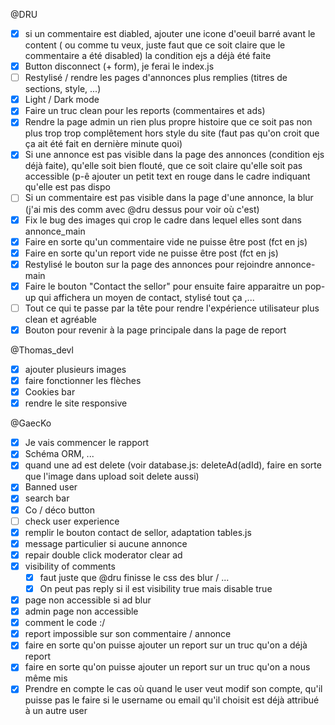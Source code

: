 @DRU 
* [X] si un commentaire est diabled, ajouter une icone d'oeuil barré avant le content ( ou comme tu veux, juste faut que ce soit claire que le commentaire a été disabled) la condition ejs a déjà été faite
* [X] Button disconnect (+ form), je ferai le index.js
* [ ] Restylisé / rendre les pages d'annonces plus remplies (titres de sections, style, ...)
* [X] Light / Dark mode 
* [X] Faire un truc clean pour les reports (commentaires et ads)
* [X] Rendre la page admin un rien plus propre histoire que ce soit pas non plus trop trop complêtement hors style du site (faut pas qu'on croit que ça ait été fait en dernière minute quoi)
* [X] Si une annonce est pas visible dans la page des annonces (condition ejs déjà faite), qu'elle soit bien flouté, que ce soit claire qu'elle soit pas accessible (p-ê ajouter un petit text en rouge dans le cadre indiquant qu'elle est pas dispo
* [ ] Si un commentaire est pas visible dans la page d'une annonce, la blur (j'ai mis des comm avec @dru dessus pour voir où c'est)
* [X] Fix le bug des images qui crop le cadre dans lequel elles sont dans annonce_main
* [X] Faire en sorte qu'un commentaire vide ne puisse être post (fct en js)
* [X] Faire en sorte qu'un report vide ne puisse être post (fct en js)
* [X] Restylisé le bouton sur la page des annonces pour rejoindre annonce-main
* [X] Faire le bouton "Contact the sellor" pour ensuite faire apparaitre un pop-up qui affichera un moyen de contact, stylisé tout ça ,... 
* [ ] Tout ce qui te passe par la tête pour rendre l'expérience utilisateur plus clean et agréable
* [X] Bouton pour revenir à la page principale dans la page de report

@Thomas_devl 
* [X] ajouter plusieurs images 
* [X] faire fonctionner les flèches 
* [X] Cookies bar
* [X] rendre le site responsive

@GaecKo 
* [X] Je vais commencer le rapport 
* [X] Schéma ORM, ...
* [X] quand une ad est delete (voir database.js: deleteAd(adId), faire en sorte que l'image dans upload soit delete 
aussi)
* [X] Banned user
* [X] search bar
* [X] Co / déco button
* [ ] check user experience
* [X] remplir le bouton contact de sellor, adaptation tables.js
* [X] message particulier si aucune annonce
* [X] repair double click moderator clear ad
* [X] visibility of comments 
    * [X] faut juste que @dru finisse le css des blur / ...
    * [X] On peut pas reply si il est visibility true mais disable true
* [X] page non accessible si ad blur
* [X] admin page non accessible
* [X] comment le code :/
* [X] report impossible sur son commentaire / annonce
* [X] faire en sorte qu'on puisse ajouter un report sur un truc qu'on a déjà report
* [X] faire en sorte qu'on puisse ajouter un report sur un truc qu'on a nous même mis
* [X] Prendre en compte le cas où quand le user veut modif son compte, qu'il puisse pas le faire si le username ou email qu'il choisit est déjà attribué à un autre user
